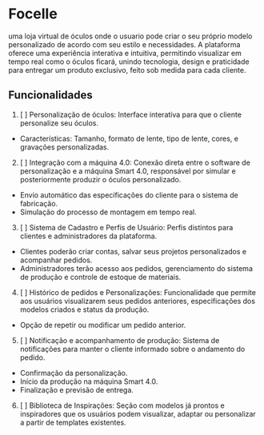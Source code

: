 # Focelle
uma loja virtual de óculos onde o usuario pode criar o seu próprio modelo personalizado de acordo com seu estilo e necessidades. A plataforma oferece uma experiência interativa e intuitiva, permitindo visualizar em tempo real como o óculos ficará, unindo tecnologia, design e praticidade para entregar um produto exclusivo, feito sob medida para cada cliente.

## Funcionalidades
1. [ ] Personalização de óculos: Interface interativa para que o cliente personalize seu óculos.
- Características: Tamanho, formato de lente, tipo de lente, cores, e gravações personalizadas.
  
2. [ ] Integração com a máquina 4.0: Conexão direta entre o software de personalização e a máquina Smart 4.0, responsável por simular e posteriormente produzir o óculos personalizado.
- Envio automático das especificações do cliente para o sistema de fabricação.
- Simulação do processo de montagem em tempo real.

3. [ ] Sistema de Cadastro e Perfis de Usuário: Perfis distintos para clientes e administradores da plataforma.
- Clientes poderão criar contas, salvar seus projetos personalizados e acompanhar pedidos.
- Administradores terão acesso aos pedidos, gerenciamento do sistema de produção e controle de estoque de materiais.

4. [ ] Histórico de pedidos e Personalizações: Funcionalidade que permite aos usuários visualizarem seus pedidos anteriores, especificações dos modelos criados e status da produção.
- Opção de repetir ou modificar um pedido anterior.

5. [ ] Notificação e acompanhamento de produção: Sistema de notificações para manter o cliente informado sobre o andamento do pedido.
- Confirmação da personalização.
- Início da produção na máquina Smart 4.0.
- Finalização e previsão de entrega.

6. [ ] Biblioteca de Inspirações: Seção com modelos já prontos e inspiradores que os usuários podem visualizar, adaptar ou personalizar a partir de templates existentes.



